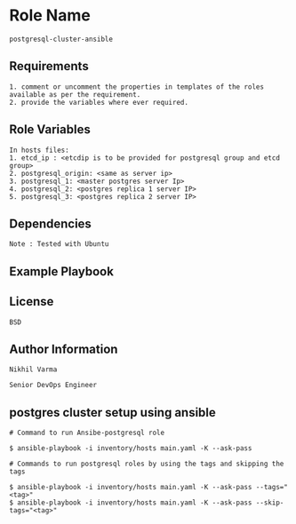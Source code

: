 Role Name
=========
```
postgresql-cluster-ansible
```
Requirements
------------
```
1. comment or uncomment the properties in templates of the roles available as per the requirement.
2. provide the variables where ever required.
```
Role Variables
--------------
```
In hosts files:
1. etcd_ip : <etcdip is to be provided for postgresql group and etcd group>
2. postgresql_origin: <same as server ip>
3. postgresql_1: <master postgres server Ip>
4. postgresql_2: <postgres replica 1 server IP>
5. postgresql_3: <postgres replica 2 server IP>
```
Dependencies
------------
```
Note : Tested with Ubuntu
```
Example Playbook
----------------


License
-------
```
BSD
```
Author Information
------------------
```
Nikhil Varma

Senior DevOps Engineer
```

postgres cluster setup using ansible
-----------------------------------

```
# Command to run Ansibe-postgresql role

$ ansible-playbook -i inventory/hosts main.yaml -K --ask-pass

# Commands to run postgresql roles by using the tags and skipping the tags

$ ansible-playbook -i inventory/hosts main.yaml -K --ask-pass --tags="<tag>"
$ ansible-playbook -i inventory/hosts main.yaml -K --ask-pass --skip-tags="<tag>"
```